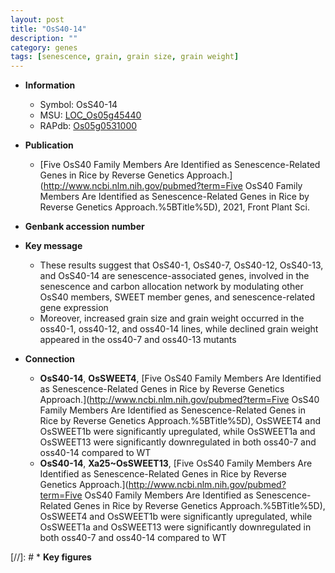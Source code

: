 ```yaml
---
layout: post
title: "OsS40-14"
description: ""
category: genes
tags: [senescence, grain, grain size, grain weight]
---
```


* **Information**  
    + Symbol: OsS40-14  
    + MSU: [LOC_Os05g45440](http://rice.uga.edu/cgi-bin/ORF_infopage.cgi?orf=LOC_Os05g45440)  
    + RAPdb: [Os05g0531000](http://rapdb.dna.affrc.go.jp/viewer/gbrowse_details/irgsp1?name=Os05g0531000)  

* **Publication**  
    + [Five OsS40 Family Members Are Identified as Senescence-Related Genes in Rice by Reverse Genetics Approach.](http://www.ncbi.nlm.nih.gov/pubmed?term=Five OsS40 Family Members Are Identified as Senescence-Related Genes in Rice by Reverse Genetics Approach.%5BTitle%5D), 2021, Front Plant Sci.

* **Genbank accession number**  

* **Key message**  
    + These results suggest that OsS40-1, OsS40-7, OsS40-12, OsS40-13, and OsS40-14 are senescence-associated genes, involved in the senescence and carbon allocation network by modulating other OsS40 members, SWEET member genes, and senescence-related gene expression
    + Moreover, increased grain size and grain weight occurred in the oss40-1, oss40-12, and oss40-14 lines, while declined grain weight appeared in the oss40-7 and oss40-13 mutants

* **Connection**  
    + __OsS40-14__, __OsSWEET4__, [Five OsS40 Family Members Are Identified as Senescence-Related Genes in Rice by Reverse Genetics Approach.](http://www.ncbi.nlm.nih.gov/pubmed?term=Five OsS40 Family Members Are Identified as Senescence-Related Genes in Rice by Reverse Genetics Approach.%5BTitle%5D),  OsSWEET4 and OsSWEET1b were significantly upregulated, while OsSWEET1a and OsSWEET13 were significantly downregulated in both oss40-7 and oss40-14 compared to WT
    + __OsS40-14__, __Xa25~OsSWEET13__, [Five OsS40 Family Members Are Identified as Senescence-Related Genes in Rice by Reverse Genetics Approach.](http://www.ncbi.nlm.nih.gov/pubmed?term=Five OsS40 Family Members Are Identified as Senescence-Related Genes in Rice by Reverse Genetics Approach.%5BTitle%5D),  OsSWEET4 and OsSWEET1b were significantly upregulated, while OsSWEET1a and OsSWEET13 were significantly downregulated in both oss40-7 and oss40-14 compared to WT

[//]: # * **Key figures**  



